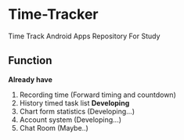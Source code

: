 # Time-Tracker
Time Track Android Apps Repository For Study

## Function
**Already have**
1. Recording time (Forward timing and countdown)
2. History timed task list
**Developing**
3. Chart form statistics (Developing...)
4. Account system (Developing...)
5. Chat Room (Maybe..)